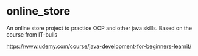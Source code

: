 # online_store

An online store project to practice OOP and other java skills.
Based on the course from IT-bulls

https://www.udemy.com/course/java-development-for-beginners-learnit/
